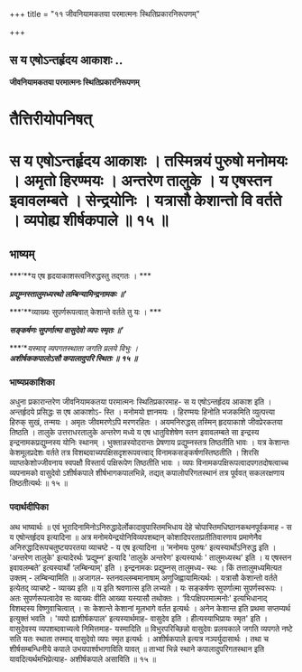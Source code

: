 +++
title = "११ जीवनियामकतया परमात्मनः स्थितिप्रकारनिरूपणम्"

+++


## स य एषोऽन्तर्हृदय आकाशः ..

**जीवनियामकतया परमात्मनः स्थितिप्रकारनिरूपणम्**

# **तैत्तिरीयोपनिषत्**

# **स य एषोऽन्तर्हृदय आकाशः । तस्मिन्नयं पुरुषो मनोमयः । अमृतो हिरण्मयः । अन्तरेण तालुके । य एषस्तन इवावलम्बते । सेन्द्रयोनिः । यत्रासौ केशान्तो वि वर्तते । व्यपोह्य शीर्षकपाले ॥ १५ ॥**

## **भाष्यम्**

***‘**य एष हृदयाकाशस्त्वनिरुद्धस्तु तद्गतः । ***

***प्रद्युम्नस्तालुमध्यस्थो लम्बिन्यामिन्द्रनामकः ॥'***

***'**व्याख्यः सुपर्णरूपत्वात् केशान्ते वर्तते तु यः । ***

***सङ्कर्षणः सुपर्णात्मा वासुदेवो व्यपः स्मृतः ॥'***

***‘**यस्माद् व्यपगतस्थाता जगति प्रलये विभुः ।  
**अशीर्षककपालोऽसौ कपालादुपरि स्थितः ॥ १५ ॥***

### **भाष्यप्रकाशिका**

अधुना प्रकारान्तरेण जीवनियामकतया परमात्मनः स्थितिप्रकारमाह- स य एषोऽन्तर्हृदय आकाश इति । अन्तर्हृदये प्रसिद्धः स एष आकाशोऽ- स्ति । मनोमयो ज्ञानमयः । हिरण्मयः हिनोति भजकमिति व्युत्पत्त्या हिरुक् सुखं, तन्मयः । अमृतः जीवमरणेऽपि मरणरहितः । अयमनिरुद्धस् तस्मिन् हृदयाकाशे जीवप्रेरकतया तिष्ठति । तालुके उत्तराधरतालुके अन्तरेण मध्ये य एष धातुविशेषेण स्तन इवावलम्बते सा इन्द्रस्य इन्द्रनामकप्रद्युम्नस्य योनिः स्थानम् । भुक्तान्नस्योदरान्तः प्रेषणाय प्रद्युम्नस्तत्र तिष्ठतीति भावः । यत्र केशान्तः केशमूलप्रदेशः वर्तते तत्र विशब्दवाच्यपक्षिसदृशरूपवत्त्वाद् विनामकसङ्कर्षणस्तिष्ठतीति । शिरसि व्याप्तकेशोज्जीवनाय स्वपक्षौ विस्तार्य पक्षिरूपेण तिष्ठतीति भावः । व्यपः विनामकपक्षिरूपत्वादपगतदोषत्वाच्च व्यपनामको वासुदेवो ऽशीर्षकपाले शीर्षभागकपालभिन्ने, तद्यत् कपालोपरिगतस्थानं तत्र पूर्ववत् सकलरक्षणाय तिष्ठतीत्यर्थः ॥ १५ ॥

### **पदार्थदीपिका**

अथ भाष्यार्थः ॥ एवं भूरादिनामिनोऽनिरुद्धादेर्लोकादावुपास्तिमभिधाय देहे चोपास्तिमधिष्ठानकथनपूर्वकमाह - स य एषोन्तर्हृदय इत्यादिना ॥ अत्र मनोमयेन्द्रयोनिविव्यपशब्दान् कोशादिपरताप्रतीतिवारणाय प्रमाणेनैव अनिरुद्धादिरूपचतुष्टयपरतया व्याचष्टे - य एष इत्यादिना ॥ 'मनोमयः पुरुषः' इत्यस्यार्थोऽनिरुद्ध इति । 'अन्तरेण तालुके' इत्यादेरर्थः ‘प्रद्युम्न’ इत्यादि 'तालुके अन्तरेण' इत्यस्यार्थः ' तालुमध्यस्थ' इति । य एषस्तन इवावलम्बते’ इत्यस्यार्थो ‘लम्बिन्याम्' इति । इन्द्रनामकः प्रद्युम्नस् तालुमध्य- स्थः । किं तत्तालुमध्यमित्यत उक्तम् - लम्बिन्यामिति ॥ अजागल- स्तनवल्लम्बमानाषाम् अणुजिह्वायामित्यर्थः । यत्रासौ केशान्तो वर्तते इत्येतद् व्याचष्टे - व्याख्य इति ॥ य इति श्रवणात्स इति लभ्यते । यः सङ्कर्षणः सुपर्णात्मा सुपर्णस्वरूपः । अतः सुपर्णरूपत्वादेव सः व्याख्यः वीति आख्या यस्यासौ तथोक्तः । ‘विःपक्षिपरमात्मनोः' इत्यभिधानाद् विशब्दस्य विष्णुवाचित्वात् । सः केशान्ते केशानां मूलभागे वर्तत इत्यर्थः । अनेन केशान्त इति प्रथमा सप्तम्यर्थ इत्युक्तं भवति । 'व्यपो ह्यशीर्षकपाल' इत्यस्यार्थमाह- वासुदेव इति । हीत्यस्याभिप्रायः स्मृत' इति । वासुदेवस्य व्यपशब्दवाच्यत्वे निमित्तमाह- यस्मादिति ॥ विभुरपरिच्छिन्नो वासुदेवः प्रलयकाले जगति व्यपगते नष्टे सति यतः स्थाता तस्माद् वासुदेवो व्यपः स्मृत इत्यर्थः । अशीर्षकपाले इत्यत्र नञ्पर्युदासार्थः । तथा च शीर्षसम्बन्धिनीये कपाले उभयपार्श्वभागाविति यावत् ॥ ताभ्यां भिन्ने स्थाने कपालादुपरिगतस्थान इति यावदित्यर्थमभिप्रेत्याह- अशीर्षकपाले असाविति ॥ १५ ॥

